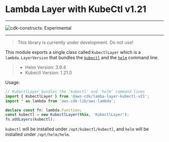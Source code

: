 # Lambda Layer with KubeCtl v1.21
<!--BEGIN STABILITY BANNER-->

---

![cdk-constructs: Experimental](https://img.shields.io/badge/cdk--constructs-experimental-important.svg?style=for-the-badge)

---

> This library is currently under development. Do not use!

<!--END STABILITY BANNER-->

This module exports a single class called `KubectlLayer` which is a `lambda.LayerVersion` that
bundles the [`kubectl`](https://kubernetes.io/docs/reference/kubectl/kubectl/) and the
[`helm`](https://helm.sh/) command line.

> - Helm Version: 3.9.4
> - Kubectl Version: 1.21.0
> 

Usage:

```ts
// KubectlLayer bundles the 'kubectl' and 'helm' command lines
import { KubectlLayer } from '@aws-cdk/lamba-layer-kubectl-v21';
import * as lambda from 'aws-cdk-lib/aws-lambda';

declare const fn: lambda.Function;
const kubectl = new KubectlLayer(this, 'KubectlLayer');
fn.addLayers(kubectl);
```

`kubectl` will be installed under `/opt/kubectl/kubectl`, and `helm` will be installed under `/opt/helm/helm`.
